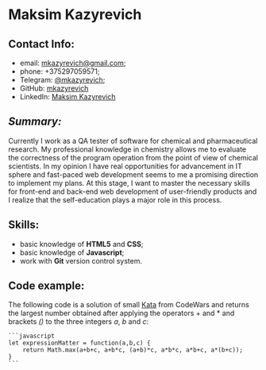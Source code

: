 # Maksim Kazyrevich

## Contact Info:

* email: mkazyrevich@gmail.com;
* phone: +375297059571;
* Telegram: [@mkazyrevich](https://t.me/mkazyrevich);
* GitHub: [mkazyrevich](https://github.com/mkazyrevich)
* LinkedIn: [Maksim Kazyrevich](https://www.linkedin.com/in/maksim-kazyrevich-53aa47167/)

## *Summary:*

Currently I work as a QA tester of software for chemical and pharmaceutical research. My professional knowledge in chemistry allows me to evaluate the correctness of the program operation from the point of view of chemical scientists. In my opinion I have real opportunities for advancement in IT sphere and fast-paced web development seems to me a promising direction to implement my plans.  At this stage, I want to master the necessary skills for front-end and back-end web development of user-friendly products and I realize that the self-education plays a major role in this process.

## Skills:
* basic knowledge of **HTML5** and **CSS**;
* basic knowledge of **Javascript**;
* work with **Git** version control system.

## Code example:
The following code is a solution of small [Kata](https://www.codewars.com/kata/5ae62fcf252e66d44d00008e) from CodeWars and returns the largest number obtained after applying the operators + and * and brackets *()* to the three integers *a*, *b* and *c*:    
    
    ```javascript
    let expressionMatter = function(a,b,c) {
        return Math.max(a+b+c, a+b*c, (a+b)*c, a*b*c, a*b+c, a*(b+c));
    }
    ```




